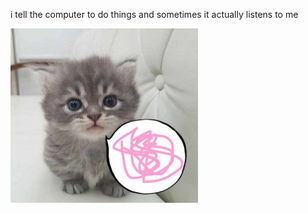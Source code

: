 i tell the computer to do things and sometimes it actually listens to me
<!--START_SECTION:update_image-->
<img src=https://raw.githubusercontent.com/sneakykestrel/sneakykestrel/main/.github/images/the_talker.jpg height="" width="300" align=left alt=kitty />
<!--END_SECTION:update_image-->

